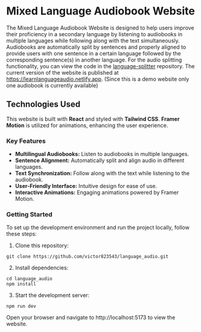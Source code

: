 # Mixed Language Audiobook Website
The Mixed Language Audiobook Website is designed to help users improve their proficiency in a secondary language by listening to audiobooks in multiple languages while following along with the text simultaneously. Audiobooks are automatically split by sentences and properly aligned to provide users with one sentence in a certain language followed by the corresponding sentence(s) in another language. For the audio splitting functionality, you can view the code in the [language-splitter](https://github.com/victor823543/language_splitter) repository. The current version of the website is published at https://learnlanguageaudio.netlify.app. (Since this is a demo website only one audiobook is currently available)

## Technologies Used
This website is built with **React** and styled with **Tailwind CSS**. **Framer Motion** is utilized for animations, enhancing the user experience. 

### Key Features
- **Multilingual Audiobooks:** Listen to audiobooks in multiple languages.
- **Sentence Alignment:** Automatically split and align audio in different languages.
- **Text Synchronization:** Follow along with the text while listening to the audiobook.
- **User-Friendly Interface:** Intuitive design for ease of use.
- **Interactive Animations:** Engaging animations powered by Framer Motion.

### Getting Started
To set up the development environment and run the project locally, follow these steps:

1. Clone this repository:

```
git clone https://github.com/victor823543/language_audio.git
```

2. Install dependencies:

```
cd language_audio
npm install
```

3. Start the development server:

```
npm run dev
```

Open your browser and navigate to http://localhost:5173 to view the website.
